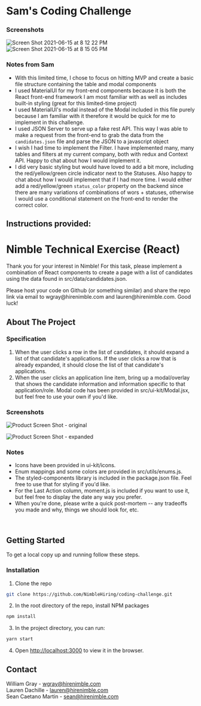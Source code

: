 # Sam's Coding Challenge

### Screenshots

![Screen Shot 2021-06-15 at 8 12 22 PM](https://user-images.githubusercontent.com/42163390/122143731-a7388180-ce17-11eb-90de-bbe9cba406fa.png)
![Screen Shot 2021-06-15 at 8 15 05 PM](https://user-images.githubusercontent.com/42163390/122143735-a9024500-ce17-11eb-94a8-42131d254b9d.png)

### Notes from Sam

- With this limited time, I chose to focus on hitting MVP and create a basic file structure containing the table and modal components
- I used MaterialUI for my front-end components because it is both the React front-end framework I am most familiar with as well as includes built-in styling (great for this limited-time project)
- I used MaterialUI's modal instead of the Modal included in this file purely because I am familiar with it therefore it would be quick for me to implement in this challenge.
- I used JSON Server to serve up a fake rest API. This way I was able to make a request from the front-end to grab the data from the `candidates.json` file and parse the JSON to a javascript object
- I wish I had time to implement the Filter. I have implemented many, many tables and filters at my current company, both with redux and Context API. Happy to chat about how I would implement it.
- I did very basic styling but would have loved to add a bit more, including the red/yellow/green circle indicator next to the Statuses. Also happy to chat about how I would implement that if I had more time. I would either add a red/yellow/green `status_color` property on the backend since there are many variations of combinations of wors + statuses, otherwise I would use a conditional statement on the front-end to render the correct color.




## Instructions provided:





# Nimble Technical Exercise (React)
<p>
  <p>
    Thank you for your interest in Nimble! For this task, please implement a combination of React components to create a page with a list of candidates using the data found in src/data/candidates.json.
  </p>

  <p>
    Please host your code on Github (or something similar) and share the repo link via email to wgray@hirenimble.com and lauren@hirenimble.com. Good luck!
  </p>

<!-- ABOUT THE PROJECT -->
## About The Project

### Specification

1. When the user clicks a row in the list of candidates, it should expand a list of that candidate's applications. If the user clicks a row that is already expanded, it should close the list of that candidate's applications.
2. When the user clicks an application line item, bring up a modal/overlay that shows the candidate information and information specific to that application/role. Modal code has been provided in src/ui-kit/Modal.jsx, but feel free to use your own if you'd like.

### Screenshots

![Product Screen Shot - original][product-screenshot-original]

![Product Screen Shot - expanded][product-screenshot-expanded]

### Notes

- Icons have been provided in ui-kit/icons.
- Enum mappings and some colors are provided in src/utils/enums.js.
- The styled-components library is included in the package.json file. Feel free to use that for styling if you'd like.
- For the Last Action column, moment.js is included if you want to use it, but feel free to display the date any way you prefer.
- When you're done, please write a quick post-mortem -- any tradeoffs you made and why, things we should look for, etc.
<br />


<!-- GETTING STARTED -->
## Getting Started

To get a local copy up and running follow these steps.

### Installation

1. Clone the repo
```sh
git clone https://github.com/NimbleHiring/coding-challenge.git
```
2. In the root directory of the repo, install NPM packages
```sh
npm install
```
3. In the project directory, you can run:
```sh
yarn start
```
4. Open [http://localhost:3000](http://localhost:3000) to view it in the browser.



<!-- CONTACT -->
## Contact

William Gray - wgray@hirenimble.com
<br />
Lauren Dachille - lauren@hirenimble.com
<br />
Sean Caetano Martin - sean@hirenimble.com



<!-- MARKDOWN LINKS & IMAGES -->
[product-screenshot-original]: public/original.png
[product-screenshot-expanded]: public/expanded.png
